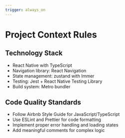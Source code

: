 ```yaml
---
trigger: always_on
---
```


# Project Context Rules

## Technology Stack

- React Native with TypeScript
- Navigation library: React Navigation
- State management: zustand with Immer
- Testing: Jest + React Native Testing Library
- Build system: Metro bundler

## Code Quality Standards

- Follow Airbnb Style Guide for JavaScript/TypeScript
- Use ESLint and Prettier for code formatting
- Implement proper error handling and loading states
- Add meaningful comments for complex logic
